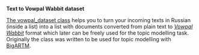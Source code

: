 **Text to Vowpal Wabbit dataset**

[The vowpal_dataset class](https://github.com/eistakovskii/NLP_projects/blob/main/TOPIC_MODELLING/TEXT_TO_VOWPAL_WABBIT/vowpal_wabbit_dataset.py) helps you to turn your incoming texts in Russian (inside a list) into a list with documents converted from plain text to [*Vowpal Wabbit*](https://github.com/VowpalWabbit/vowpal_wabbit/wiki/Input-format) format which later can be freely used for the topic modelling task.
Originally the class was written to be used for topic modelling with [BigARTM](https://github.com/bigartm/bigartm).
